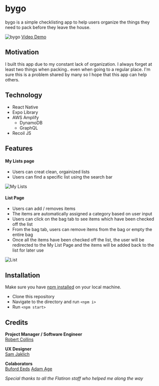 # bygo

bygo is a simple checklisting app to help users organize the things they need to pack before they leave the house.

![bygo](/assets/bygo.png)
[Video Demo](https://youtu.be/EUud819iFZk)

## Motivation

I built this app due to my constant lack of organization. I always forget at least two things when packing.. even when going to a regular place. I'm sure this is a problem shared by many so I hope that this app can help others.

## Technology

* React Native
* Expo Library
* AWS Amplify
  * DynamoDB
  * GraphQL
* Recoil JS

## Features

#### My Lists page

* Users can creat clean, orgainized lists
* Users can find a specific list using the search bar

![My Lists](/assets/myList.png)

#### List Page

* Users can add / removes items
* The items are automatically assigned a category based on user input
* Users can click on the bag tab to see items which have been checked off the list
* From the bag tab, users can remove items from the bag or empty the entire bag
* Once all the items have been checked off the list, the user will be redirected to the My List Page and the items will be added back to the list for later use

![List](/assets/ListPage.png)

## Installation

Make sure you have [npm installed](https://www.npmjs.com/get-npm) on your local machine.

* Clone this repository
* Navigate to the directory and run `<npm i>`
* Run `<npm start>`


## Credits

**Project Manager / Software Engineer**<br />
[Robert Collins](https://www.linkedin.com/in/rpc219/)

**UX Designer**<br />
[Sam Jaklich](https://samjaklich.com/)

**Colaborators**<br />
[Buford Eeds](https://www.linkedin.com/in/bufordeeds/)
[Adam Age](https://www.linkedin.com/in/errorsyntax/)

*Special thanks to all the Flatiron staff who helped me along the way*

